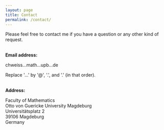```yaml
---
layout: page
title: Contact
permalink: /contact/
---
```


Please feel free to contact me if you have a question or any other kind of request.
<br/><br/>

**Email address:**

chweiss...math...upb...de

Replace '...' by '@', '.', and '.' (in that order).
<br/><br/>


**Address:**

Faculty of Mathematics\
Otto von Guericke University Magdeburg\
Universitätsplatz 2\
39106 Magdeburg\
Germany
